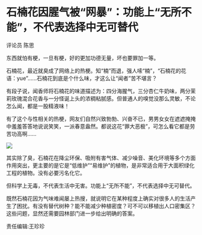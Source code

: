 # 石楠花因腥气被“网暴”：功能上“无所不能”，不代表选择中无可替代

评论员 陈思

东西就怕有梗，一旦有梗，好的更加功德无量，坏也要罪加一等。

石楠花，最近就臭成了网络上的热梗。知“楠”而退，强人嗦“楠”，“石楠花的花语：yue”……石楠花到底是个什么味，才这么让“闻者”苦不堪言？

有段子说，闻香师将石楠花的味道描述为：四分海腥气，三分杏仁牛奶味，两分茉莉玫瑰混合花香与一分怪诞上头的浓稠粘腻感。但普通人的嗅觉没那么灵敏，不论怎么闻，都是一股精液味！

有了这个与性相关的热梗，网友们自然兴致勃勃、兴奋不已，男男女女在遮遮掩掩中羞羞答答地说说笑笑，一派春意盎然。都说这花“罪大恶极”，可怎么看它都是劳苦功高啊……

![](https://inews.gtimg.com/om_bt/OxASuOpj0glbBK2tBcHQFzIvZAjVVnXHS60Idn154nF1sAA/1000)

其实除了臭，石楠花在降尘环保、吸附有害气体、减少噪音、美化环境等多个方面作用突出，更主要的是它是“低维护”“易维护”的植物，是非常适合用于大面积绿化工程的植物。没有必要污名化它。

但科学上无毒，不代表生活中无害。功能上“无所不能”，不代表选择中无可替代。

既然石楠花因为气味难闻屡上热搜，就说明它在某种程度上确实对很多人的生活产生了困扰。有没有替代树种？能不能减少种植密度？可不可以移植出人口密集区？这些问题，显然还需要园林部门进一步给出明确的答案。

责任编辑:王珍珍


